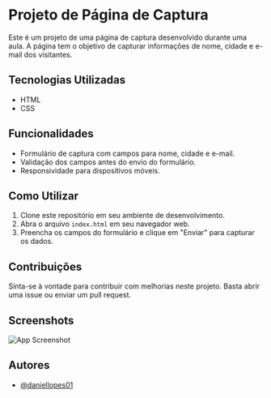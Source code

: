 # Projeto de Página de Captura

Este é um projeto de uma página de captura desenvolvido durante uma aula. A página tem o objetivo de capturar informações de nome, cidade e e-mail dos visitantes.

## Tecnologias Utilizadas

- HTML
- CSS

## Funcionalidades

- Formulário de captura com campos para nome, cidade e e-mail.
- Validação dos campos antes do envio do formulário.
- Responsividade para dispositivos móveis.

## Como Utilizar

1. Clone este repositório em seu ambiente de desenvolvimento.
2. Abra o arquivo `index.html` em seu navegador web.
3. Preencha os campos do formulário e clique em "Enviar" para capturar os dados.


## Contribuições

Sinta-se à vontade para contribuir com melhorias neste projeto. Basta abrir uma issue ou enviar um pull request.

## Screenshots

![App Screenshot](https://via.placeholder.com/468x300?text=App+Screenshot+Here)


## Autores

- [@daniellopes01](https://www.github.com/daniellopes01)

